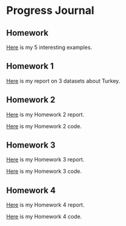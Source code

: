 # Progress Journal  

## Homework 
[Here](files/mertkaan_homework_0.html) is my 5 interesting examples.

## Homework 1
[Here](files/360_1.html) is my report on 3 datasets about Turkey. 

## Homework 2 
[Here](files/360_2.html) is my Homework 2 report.  

[Here](files/360_2.Rmd) is my Homework 2 code.


## Homework 3 
[Here](files/ie360_3.html) is my Homework 3 report.  

[Here](files/ie360_3.Rmd) is my Homework 3 code.


## Homework 4 
[Here](files/HW4.html) is my Homework 4 report.  

[Here](files/HW4.Rmd) is my Homework 4 code.
